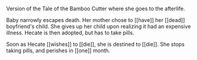 Version of the Tale of the Bamboo Cutter where she goes to the afterlife.  
  
Baby narrowly escapes death. Her mother chose to [[have]] her [[dead]] boyfriend's child. She gives up her child upon realizing it had an expensive illness. Hecate is then adopted, but has to take pills.  
  
Soon as Hecate [[wishes]] to [[die]], she is destined to [[die]]. She stops taking pills, and perishes in [[one]] month.